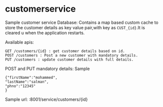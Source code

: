 # customerservice
Sample customer service
Database: Contains a map based custom cache to store the customer details as key value pair,with key as `CUST_{id}`.It is cleared u when the application restarts.

Available apis:
```
GET /customers/{id} : get customer details based on id.
POST /customers : Post a new customer with mandatory details.
PUT /customers : update customer details with full details.
```

POST and PUT mandatory details:
Sample
```
{"firstName":"mohammed",
"lastName":"salman",
"phno":"12345"
}
```

Sample url: <host>:8001/service/customers/{id}
